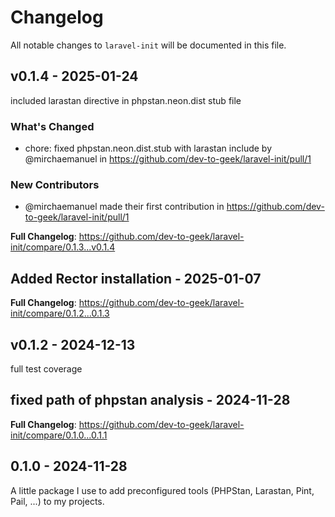 # Changelog

All notable changes to `laravel-init` will be documented in this file.

## v0.1.4 - 2025-01-24

included larastan directive in phpstan.neon.dist stub file

### What's Changed

* chore: fixed phpstan.neon.dist.stub with larastan include by @mirchaemanuel in https://github.com/dev-to-geek/laravel-init/pull/1

### New Contributors

* @mirchaemanuel made their first contribution in https://github.com/dev-to-geek/laravel-init/pull/1

**Full Changelog**: https://github.com/dev-to-geek/laravel-init/compare/0.1.3...v0.1.4

## Added Rector installation - 2025-01-07

**Full Changelog**: https://github.com/dev-to-geek/laravel-init/compare/0.1.2...0.1.3

## v0.1.2 - 2024-12-13

full test coverage

## fixed path of phpstan analysis  - 2024-11-28

**Full Changelog**: https://github.com/dev-to-geek/laravel-init/compare/0.1.0...0.1.1

## 0.1.0 - 2024-11-28

A little package I use to add preconfigured tools (PHPStan, Larastan, Pint, Pail, ...) to my projects.
